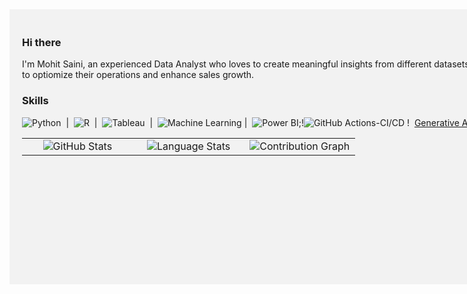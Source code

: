 <div style="width: 1000px; height: 400px; background-color: #f2f2f2; padding: 20px;">

### Hi there 

I'm Mohit Saini, an experienced Data Analyst who loves to create meaningful insights from different datasets which can strategically help organisations to optiomize their operations and enhance sales growth. 
 
 ### Skills
![Python](https://img.shields.io/badge/-Python-6F111?logo=python&logoColor=green&style=flat) &nbsp;|&nbsp; ![R](https://img.shields.io/badge/-R-276DC3?logo=r&logoColor=blue&style=flat) &nbsp;|&nbsp; ![Tableau](https://img.shields.io/badge/-Tableau-E97627?logo=tableau&logoColor=white&style=flat) &nbsp;|&nbsp; ![Machine Learning](https://img.shields.io/badge/-Machine%20Learning-6F111?style=flat&logoColor=white)&nbsp;|&nbsp; ![Power BI](https://img.shields.io/badge/-Power%20BI-F2C811?logo=microsoft-power-bi&logoColor=yellow&style=flat);!![GitHub Actions-CI/CD](https://img.shields.io/badge/GitHub%20Actions-CI/CD-yellow?logo=github-actions&logoColor=white&style=flat)&nbsp;!&nbsp; [Generative AI](https://img.shields.io/badge/-Generative%20AI-4E79A7?style=flat&logo=python&logoColor=white)



<table style="width: 100%; text-align: center;">
  <tr>
    <td style="width: 33%;">
      <img src="https://github-readme-stats.vercel.app/api?username=mohit020888&show_icons=true&theme=dracula&count_private=true" alt="GitHub Stats">
    </td>
    <td style="width: 33%;">
      <img src="https://github-readme-stats.vercel.app/api/top-langs/?username=mohit020888&layout=compact&langs_count=10&theme=dracula" alt="Language Stats">
    </td>
    <td style="width: 33%;">
      <img src="https://github-readme-streak-stats.herokuapp.com/?user=mohit020888&theme=dark" alt="Contribution Graph">
    </td>
  </tr>
</table>


 
 </div>



















